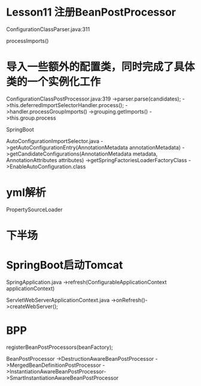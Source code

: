 # Lesson11 注册BeanPostProcessor

ConfigurationClassParser.java:311

processImports()
# 导入一些额外的配置类，同时完成了具体类的一个实例化工作


ConfigurationClassPostProcessor.java:319
->parser.parse(candidates);
->this.deferredImportSelectorHandler.process();
->handler.processGroupImports()
->grouping.getImports()
->this.group.process


SpringBoot

AutoConfigurationImportSelector.java
->getAutoConfigurationEntry(AnnotationMetadata annotationMetadata)
->getCandidateConfigurations(AnnotationMetadata metadata, AnnotationAttributes attributes)
->getSpringFactoriesLoaderFactoryClass
->EnableAutoConfiguration.class


# yml解析
PropertySourceLoader

# 下半场
# SpringBoot启动Tomcat

SpringApplication.java
->refresh(ConfigurableApplicationContext applicationContext)

ServletWebServerApplicationContext.java
->onRefresh()->createWebServer();


# BPP
registerBeanPostProcessors(beanFactory);

BeanPostProcessor
->DestructionAwareBeanPostProcessor
->MergedBeanDefinitionPostProcessor
->InstantiationAwareBeanPostProcessor->SmartInstantiationAwareBeanPostProcessor
